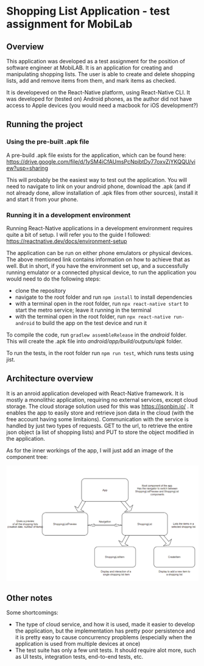 # Shopping List Application - test assignment for MobiLab

## Overview
This application was developed as a test assignment for the position of software engineer at MobiLAB. It is an application for creating and manipulating shopping lists. The user is able to create and delete shopping lists, add and remove items from them, and mark items as checked. 

It is developeved on the React-Native platform, using React-Native CLI. It was developed for (tested on) Android phones, as the author did not have access to Apple devices (you would need a macbook for iOS development?)

## Running the project

### Using the pre-built .apk file

A pre-build .apk file exists for the application, which can be found here: https://drive.google.com/file/d/1ySM4iCfAUmsPcNpibtDy77oxvZjYKQQU/view?usp=sharing 

This will probably be the easiest way to test out the application. You will need to navigate to link on your android phone, download the .apk (and if not already done, allow installation of .apk files from other sources), install it and start it from your phone.

### Running it in a development environment

Running React-Native applications in a development environment requires quite a bit of setup. I will refer you to the guide I followed: https://reactnative.dev/docs/environment-setup 

The application can be run on either phone emulators or physical devices. The above mentioned link contains information on how to achieve that as well. But in short, if you have the environment set up, and a successfully running emulator or a connected physical device, to run the application you would need to do the following steps:

* clone the repository
* navigate to the root folder and run ```npm install``` to install dependencies
* with a terminal open in the root folder, run ```npx react-native start``` to start the metro service; leave it running in the terminal
* with the terminal open in the root folder, run ```npx react-native run-android``` to build the app on the test device and run it

To compile the code, run ```gradlew assembleRelease``` in the _android_ folder. This will create the .apk file into _android/app/build/outputs/apk_ folder. 

To run the tests, in the root folder run ```npm run test```, which runs tests using jist.

## Architecture overview

It is an anroid application developed with React-Native framework. It is mostly a monolithic application, requiring no external services, except cloud storage. 
The cloud storage solution used for this was https://jsonbin.io/ . It enables the app to easily store and retrieve json data in the cloud (with the free account having some limitaions). Communication with the service is handled by just two types of requests. GET to the url, to retrieve the entire json object (a list of shopping lists) and PUT to store the object modified in the application. 

As for the inner workings of the app, I will just add an image of the component tree:

![ComponentTree](./docs/images/diagram.PNG)

## Other notes

Some shortcomings:

* The type of cloud service, and how it is used, made it easier to develop the application, but the implementation has pretty poor persistence and it is pretty easy to cause concurrency propblems (especially when the application is used from multiple devices at once)
* The test suite has only a few unit tests. It should require alot more, such as UI tests, integration tests, end-to-end tests, etc.
 


